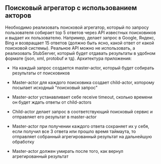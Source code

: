 ## Поисковый агрегатор с использованием акторов

Необходимо реализовать поисковой агрегатор, который по запросу пользователя собирает
top 5 ответов через API известных поисковиков и выдает их пользователю. Например, делает
запрос в Google, Яндекс, Bing и возвращает 15 ответов (должно быть ясно, какой ответ от какой
поисковой системы). Реальное API можно не использовать, а реализовать StubServer, который
будет отдавать результаты в удобном формате (json, xml, protobuf и тд).
Архитектура приложения:

* На каждый запрос создается master-actor, который будет собирать результаты от
поисковиков

* Master-actor для каждого поисковика создает child-actor, которому посылает исходный
"поисковый запрос"

* Master-actor устанавливает себе receive timeout, сколько времени он будет ждать
ответы от child-actors

* Child-actor делает запрос в соответствующий поисковый сервис и отправляет его
результат в master-actor

* Master-actor при получении каждого ответа сохраняет их у себя, если получил все 3
ответа или прошло время таймаута, то отправляет собранный агрегированный
результат на дальнейшую обработку

* Master-actor должен умирать после того, как вернул агрегированный результат
